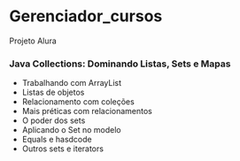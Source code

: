 <h1>Gerenciador_cursos</h1>
Projeto Alura

### Java Collections: Dominando Listas, Sets e Mapas

+ Trabalhando com ArrayList
+ Listas de objetos
+ Relacionamento com coleções
+ Mais préticas com relacionamentos
+ O poder dos sets
+ Aplicando o Set no modelo
+ Equals e hasdcode
+ Outros sets e iterators
